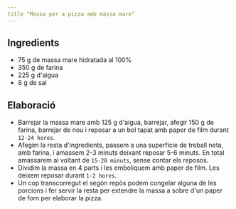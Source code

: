 ```yaml
---
title "Massa per a pizza amb massa mare"
---
```


## Ingredients

* 75 g de massa mare hidratada al 100%
* 350 g de farina
* 225 g d'aigua
* 8 g de sal  

## Elaboració

- Barrejar la massa mare amb 125 g d'aigua, barrejar, afegir 150 g de farina, barrejar de nou i reposar a un bol tapat amb paper de film durant `12-24 hores`.
- Afegim la resta d'ingredients, passem a una superfície de treball neta, amb farina, i amassem 2-3 minuts deixant reposar 5-6 minuts. En total amassarem al voltant de `15-20 minuts`, sense contar els reposos.
- Dividim la massa en 4 parts i les emboliquem amb paper de film. Les deixem reposar durant `1-2 hores`.
- Un cop transcorregut el segón repòs podem congelar alguna de les porcions i fer servir la resta per extendre la massa a sobre d'un paper de forn per elaborar la pizza.  
